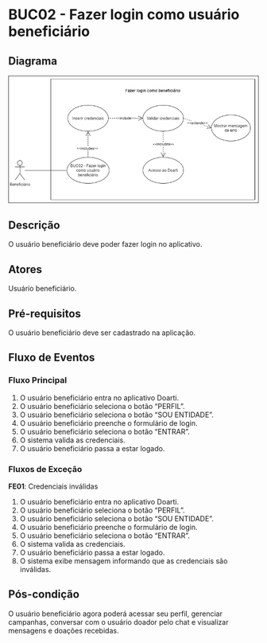 # BUC02 - Fazer login como usuário beneficiário

## Diagrama
![BUC02](../../../../assets/images/casosDeUso/BUC02.png)

## Descrição
O usuário beneficiário deve poder fazer login no aplicativo.

## Atores
Usuário beneficiário.

## Pré-requisitos
O usuário beneficiário deve ser cadastrado na aplicação.

## Fluxo de Eventos

### Fluxo Principal
1. O usuário beneficiário entra no aplicativo Doarti.
2. O usuário beneficiário seleciona o botão “PERFIL”.
3. O usuário beneficiário seleciona o botão “SOU ENTIDADE”.
4. O usuário beneficiário preenche o formulário de login.
5. O usuário beneficiário seleciona o botão “ENTRAR”.
6. O sistema valida as credenciais.
7. O usuário beneficiário passa a estar logado.

### Fluxos de Exceção
**FE01**: Credenciais inválidas
1. O usuário beneficiário entra no aplicativo Doarti.
2. O usuário beneficiário seleciona o botão “PERFIL”.
3. O usuário beneficiário seleciona o botão “SOU ENTIDADE”.
4. O usuário beneficiário preenche o formulário de login.
5. O usuário beneficiário seleciona o botão “ENTRAR”.
6. O sistema valida as credenciais.
7. O usuário beneficiário passa a estar logado.
8. O sistema exibe mensagem informando que as credenciais são inválidas.


## Pós-condição
O usuário beneficiário agora poderá acessar seu perfil, gerenciar campanhas, conversar com o usuário doador pelo chat e visualizar mensagens e doações recebidas.

